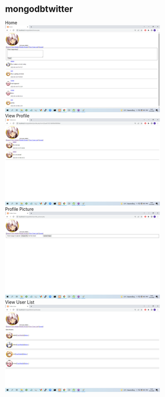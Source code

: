 # mongodbtwitter

Home
<img src = "https://github.com/sisconape/mongodbtwitter/blob/main/picProfile1.png" >
View Profile
<img src = "https://github.com/sisconape/mongodbtwitter/blob/main/picProfile2.png" >
Profile Picture
<img src = "https://github.com/sisconape/mongodbtwitter/blob/main/picProfile3.png" >
View User List
<img src = "https://github.com/sisconape/mongodbtwitter/blob/main/picProfile4.png" >
